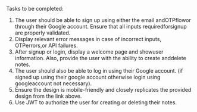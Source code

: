 Tasks to be completed:
1. The user should be able to sign up using either the email andOTPflowor through their Google account. Ensure that all inputs requiredforsignup are properly validated. 
2. Display relevant error messages in case of incorrect inputs, OTPerrors,or API failures.
 3. After signup or login, display a welcome page and showuser
information. Also, provide the user with the ability to create anddelete notes. 
4. The user should also be able to log in using their Google account. (if
signed up using their google account otherwise login using googleaccount not necessary).
 5. Ensure the design is mobile-friendly and closely replicates the
provided design from the link above. 
6. Use JWT to authorize the user for creating or deleting their notes.